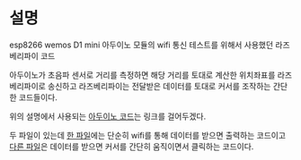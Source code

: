 # 설명

esp8266 wemos D1 mini 아두이노 모듈의 wifi 통신 테스트를 위해서 사용했던 라즈베리파이 코드

아두이노가 초음파 센서로 거리를 측정하면 해당 거리를 토대로 계산한 위치좌표를 라즈베리파이로 송신하고 라즈베리파이는 전달받은 데이터를 토대로 커서를 조작하는 간단한 코드들이다.

위의 설명에서 사용되는 [아두이노 코드](../../../arduino/codes/esp8266_server/esp8266_server.ino)는 링크를 걸어두겠다.

두 파일이 있는데 [한 파일](./esp8266_client.py)에는 단순히 wifi를 통해 데이터를 받으면 출력하는 코드이고 [다른 파일](./esp8266_client_gui.py)은 데이터를 받으면 커서를 간단히 움직이면서 클릭하는 코드이다.